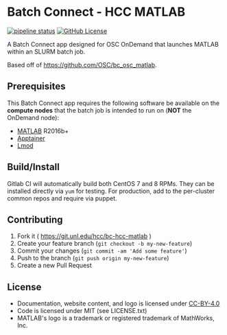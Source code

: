 # Batch Connect - HCC MATLAB

[![pipeline status](https://git.unl.edu/hcc/bc-hcc-matlab/badges/master/pipeline.svg)](https://git.unl.edu/hcc/bc-hcc-matlab/-/commits/master)
[![GitHub License](https://img.shields.io/badge/license-MIT-green.svg)](https://opensource.org/licenses/MIT)

A Batch Connect app designed for OSC OnDemand that launches MATLAB within an
SLURM batch job.

Based off of https://github.com/OSC/bc_osc_matlab.

## Prerequisites

This Batch Connect app requires the following software be available on the
**compute nodes** that the batch job is intended to run on (**NOT** the
OnDemand node):

- [MATLAB] R2016b+
- [Apptainer]
- [Lmod]

[MATLAB]: https://www.mathworks.com
[Apptainer]: https://apptainer.org
[Xfce Desktop]: https://xfce.org/
[Lmod]: https://www.tacc.utexas.edu/research-development/tacc-projects/lmod

## Build/Install

Gitlab CI will automatically build both CentOS 7 and 8 RPMs.
They can be installed directly via `yum` for testing.
For production, add to the per-cluster common repos and require via puppet.

## Contributing

1. Fork it ( https://git.unl.edu/hcc/bc-hcc-matlab )
2. Create your feature branch (`git checkout -b my-new-feature`)
3. Commit your changes (`git commit -am 'Add some feature'`)
4. Push to the branch (`git push origin my-new-feature`)
5. Create a new Pull Request

## License

* Documentation, website content, and logo is licensed under
  [CC-BY-4.0](https://creativecommons.org/licenses/by/4.0/)
* Code is licensed under MIT (see LICENSE.txt)
* MATLAB's logo is a trademark or registered trademark of MathWorks, Inc.

